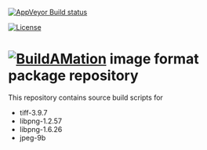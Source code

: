 [![AppVeyor Build status](https://ci.appveyor.com/api/projects/status/x7p8in9b2d5t8fsw/branch/master?svg=true)](https://ci.appveyor.com/project/markfinal/bam-imageformats/branch/master)

[![License](https://img.shields.io/badge/License-BSD%203--Clause-blue.svg)](https://opensource.org/licenses/BSD-3-Clause)

# [![BuildAMation](http://buildamation.com/BAM-small.png)](https://github.com/markfinal/BuildAMation) image format package repository

This repository contains source build scripts for

* tiff-3.9.7
* libpng-1.2.57
* libpng-1.6.26
* jpeg-9b
